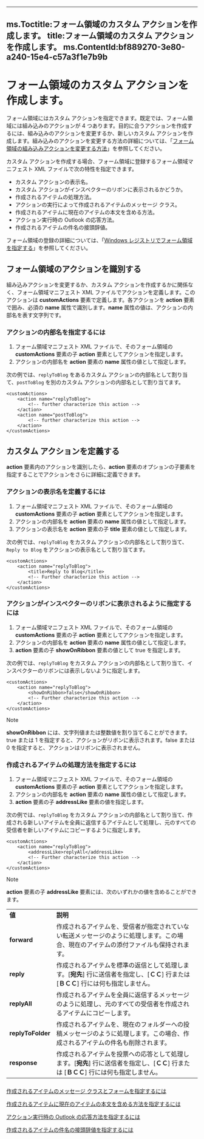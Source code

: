 

---
ms.Toctitle:フォーム領域のカスタム アクションを作成します。
title:フォーム領域のカスタム アクションを作成します。
ms.ContentId:bf889270-3e80-a240-15e4-c57a3f1e7b9b
---
# フォーム領域のカスタム アクションを作成します。




フォーム領域にはカスタム アクションを指定できます。既定では、フォーム領域には組み込みのアクションが 4 つあります。目的に合うアクションを作成するには、組み込みのアクションを変更するか、新しいカスタム アクションを作成します。組み込みのアクションを変更する方法の詳細については、「[フォーム領域の組み込みアクションを変更する方法](c2493139-5c76-6f1c-6cee-7e0907d94c70.md)」を参照してください。



カスタム アクションを作成する場合、フォーム領域に登録するフォーム領域マニフェスト XML ファイルで次の特性を指定できます。

- カスタム アクションの表示名。
- カスタム アクションがインスペクターのリボンに表示されるかどうか。
- 作成されるアイテムの処理方法。
- アクションの実行によって作成されるアイテムのメッセージ クラス。
- 作成されるアイテムに現在のアイテムの本文を含める方法。
- アクション実行時の Outlook の応答方法。
- 作成されるアイテムの件名の接頭辞値。




フォーム領域の登録の詳細については、「[Windows レジストリでフォーム領域を指定する](0de3fcb1-b357-8300-c943-9a5a788d4976.md)」を参照してください。

## フォーム領域のアクションを識別する
組み込みアクションを変更するか、カスタム アクションを作成するかに関係なく、フォーム領域マニフェスト XML ファイルでアクションを定義します。このアクションは **customActions** 要素で定義します。各アクションを **action** 要素で囲み、必須の **name** 属性で識別します。**name** 属性の値は、アクションの内部名を表す文字列です。

### アクションの内部名を指定するには

1. フォーム領域マニフェスト XML ファイルで、そのフォーム領域の **customActions** 要素の子 **action** 要素としてアクションを指定します。
2. アクションの内部名を **action** 要素の **name** 属性の値として指定します。

次の例では、`replyToBlog` をあるカスタム アクションの内部名として割り当て、`postToBlog` を別のカスタム アクションの内部名として割り当てます。

```sourcecode
<customActions>
    <action name="replyToBlog">
        <!-- further characterize this action -->
    </action>
    <action name="postToBlog">
        <!-- further characterize this action -->
    </action>
</customActions>
```






## カスタム アクションを定義する
**action** 要素内のアクションを識別したら、**action** 要素のオプションの子要素を指定することでアクションをさらに詳細に定義できます。

### アクションの表示名を定義するには


1. フォーム領域マニフェスト XML ファイルで、そのフォーム領域の **customActions** 要素の子 **action** 要素としてアクションを指定します。
2. アクションの内部名を **action** 要素の **name** 属性の値として指定します。
3. アクションの表示名を **action** 要素の子 **title** 要素の値として指定します。




次の例では、`replyToBlog` をカスタム アクションの内部名として割り当て、`Reply to Blog` をアクションの表示名として割り当てます。

```sourcecode
<customActions>
    <action name="replyToBlog">
        <title>Reply to Blog</title>
        <!-- Further characterize this action -->
    </action>
</customActions>
```




### アクションがインスペクターのリボンに表示されるように指定するには


1. フォーム領域マニフェスト XML ファイルで、そのフォーム領域の **customActions** 要素の子 **action** 要素としてアクションを指定します。
2. アクションの内部名を **action** 要素の **name** 属性の値として指定します。
3. **action** 要素の子 **showOnRibbon** 要素の値として true を指定します。




次の例では、`replyToBlog` をカスタム アクションの内部名として割り当て、インスペクターのリボンには表示しないように指定します。

```sourcecode
<customActions>
    <action name="replyToBlog">
        <showOnRibbon>false</showOnRibbon>
        <!-- Further characterize this action -->
    </action>
</customActions>
```


>[!NOTE]
>**showOnRibbon** には、文字列値または整数値を割り当てることができます。true または 1 を指定すると、アクションがリボンに表示されます。false または 0 を指定すると、アクションはリボンに表示されません。





### 作成されるアイテムの処理方法を指定するには


1. フォーム領域マニフェスト XML ファイルで、そのフォーム領域の **customActions** 要素の子 **action** 要素としてアクションを指定します。
2. アクションの内部名を **action** 要素の **name** 属性の値として指定します。
3. **action** 要素の子 **addressLike** 要素の値を指定します。




次の例では、`replyToBlog` をカスタム アクションの内部名として割り当て、作成される新しいアイテムを全員に返信するアイテムとして処理し、元のすべての受信者を新しいアイテムにコピーするように指定します。

```sourcecode
<customActions>
    <action name="replyToBlog">
        <addressLike>replyAll</addressLike>
        <!-- Further characterize this action -->
    </action>
</customActions>

```


>[!NOTE]
>**action** 要素の子 **addressLike** 要素には、次のいずれかの値を含めることができます。



|||
|---|---|
|**値**|**説明**|
|**forward**|作成されるアイテムを、受信者が指定されていない転送メッセージのように処理します。この場合、現在のアイテムの添付ファイルも保持されます。|
|**reply**|作成されるアイテムを標準の返信として処理します。[**宛先**] 行に送信者を指定し、[**ＣＣ**] 行または [**ＢＣＣ**] 行には何も指定しません。|
|**replyAll**|作成されるアイテムを全員に返信するメッセージのように処理し、元のすべての受信者を作成されるアイテムにコピーします。|
|**replyToFolder**|作成されるアイテムを、現在のフォルダーへの投稿メッセージのように処理します。この場合、作成されるアイテムの件名も削除されます。|
|**response**|作成されるアイテムを投票への応答として処理します。[**宛先**] 行に送信者を指定し、[**ＣＣ**] 行または [**ＢＣＣ**] 行には何も指定しません。|



### 
[作成されるアイテムのメッセージ クラスとフォームを指定するには](89cb6501-3d48-3bcb-c29d-e2e56274f6cb.md)



[作成されるアイテムに現在のアイテムの本文を含める方法を指定するには](02806758-f126-2afd-2037-2a7a7292fb9d.md)



[アクション実行時の Outlook の応答方法を指定するには](a2ea8dc3-728c-141b-42af-9b0a3c764a4a.md)



[作成されるアイテムの件名の接頭辞値を指定するには](a293f15e-ef68-84fe-2ef6-9badbfb9b194.md)






